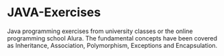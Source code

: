 # JAVA-Exercises
Java programming exercises from university classes or the online programming school Alura. The fundamental concepts have been covered as Inheritance, Association, Polymorphism, Exceptions and Encapsulation.
